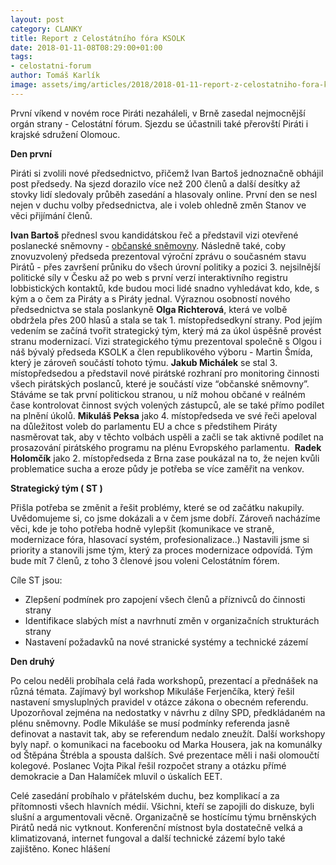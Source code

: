 ```yaml
---
layout: post
category: CLANKY
title: Report z Celostátního fóra KSOLK
date: 2018-01-11-08T08:29:00+01:00
tags: 
- celostatni-forum
author: Tomáš Karlík
image: assets/img/articles/2018/2018-01-11-report-z-celostatniho-fora-ksolk.jpg   #751x422 pixelu
---
```

První víkend v novém roce Piráti nezaháleli, v Brně zasedal nejmocnější orgán strany - Celostátní fórum. Sjezdu se účastnili také přerovští Piráti i krajské sdružení Olomouc.

**Den první**

Piráti si zvolili nové předsednictvo, přičemž Ivan Bartoš jednoznačně obhájil post předsedy. Na sjezd dorazilo více než 200 členů a další desítky až stovky lidí sledovaly průběh zasedání a hlasovaly online. První den se nesl nejen v duchu volby předsednictva, ale i voleb ohledně změn Stanov ve věci přijímání členů.

**Ivan Bartoš** přednesl svou kandidátskou řeč a představil vizi otevřené poslanecké sněmovny - [občanské sněmovny](https://www.pirati.cz/snemovna/). Následně také, coby znovuzvolený předseda prezentoval výroční zprávu o současném stavu Pirátů - přes završení průniku do všech úrovní politiky a pozici 3. nejsilnější politické síly v Česku až po web s první verzí interaktivního registru lobbistických kontaktů, kde budou moci lidé snadno vyhledávat kdo, kde, s kým a o čem za Piráty a s Piráty jednal. Výraznou osobností nového předsednictva se stala poslankyně **Olga Richterová**, která ve volbě obdržela přes 200 hlasů a stala se tak 1. místopředsedkyní strany. Pod jejím vedením se začíná tvořit strategický tým, který má za úkol úspěšně provést stranu modernizací. Vizi strategického týmu prezentoval společně s Olgou i náš bývalý předseda KSOLK a člen republikového výboru - Martin Šmída, který je zároveň součástí tohoto týmu. **Jakub Michálek** se stal 3. místopředsedou a představil nové pirátské rozhraní pro monitoring činnosti všech pirátských poslanců, které je součástí vize “občanské sněmovny”.  Stáváme se tak první politickou stranou, u níž mohou občané v reálném čase kontrolovat činnost svých volených zástupců, ale se také přímo podílet na plnění úkolů. **Mikuláš Peksa** jako 4. místopředseda ve své řeči apeloval na důležitost voleb do parlamentu EU a chce s předstihem Piráty nasměrovat tak, aby v těchto volbách uspěli a začli se tak aktivně podílet na prosazování pirátského programu na plénu Evropského parlamentu.  **Radek Holomčík** jako 2. místopředseda z Brna zase poukázal na to, že nejen kvůli problematice sucha a eroze půdy je potřeba se více zaměřit na venkov. 

**Strategický tým ( ST )**

Přišla potřeba se změnit a řešit problémy, které se od začátku nakupily. Uvědomujeme si, co jsme dokázali a v čem jsme dobří. Zároveň nacházíme věci, kde je toho potřeba hodně vylepšit (komunikace ve straně, modernizace fóra, hlasovací systém, profesionalizace..) Nastavili jsme si priority a stanovili jsme tým, který za proces modernizace odpovídá. Tým bude mít 7 členů, z toho 3 členové jsou voleni Celostátním fórem.

Cíle ST jsou:

* Zlepšení podmínek pro zapojení všech členů a příznivců do činnosti strany
* Identifikace slabých míst a navrhnutí změn v organizačních strukturách strany
* Nastavení požadavků na nové stranické systémy a technické zázemí

**Den druhý**

Po celou neděli probíhala celá řada workshopů, prezentací a přednášek na různá témata. Zajímavý byl workshop Mikuláše Ferjenčíka, který řešil nastavení smysluplných pravidel v otázce zákona o obecném referendu. Upozorňoval zejména na nedostatky v návrhu z dílny SPD, předkládaném na plénu sněmovny. Podle Mikuláše se musí podmínky referenda jasně definovat a nastavit tak, aby se referendum nedalo zneužít. Další workshopy byly např. o komunikaci na facebooku od Marka Housera, jak na komunálky od Štěpána Štrébla a spousta dalších. Své prezentace měli i naši olomoučtí kolegové. Poslanec Vojta Pikal řešil rozpočet strany a otázku přímé demokracie a Dan Halamíček mluvil o úskalích EET. 

Celé zasedání probíhalo v přátelském duchu, bez komplikací a za přítomnosti všech hlavních médií. Všichni, kteří se zapojili do diskuze, byli slušní a argumentovali věcně. Organizačně se hostícímu týmu brněnských Pirátů nedá nic vytknout. Konferenční místnost byla dostatečně velká a klimatizovaná, internet fungoval a další technické zázemí bylo také zajištěno. Konec hlášení 

